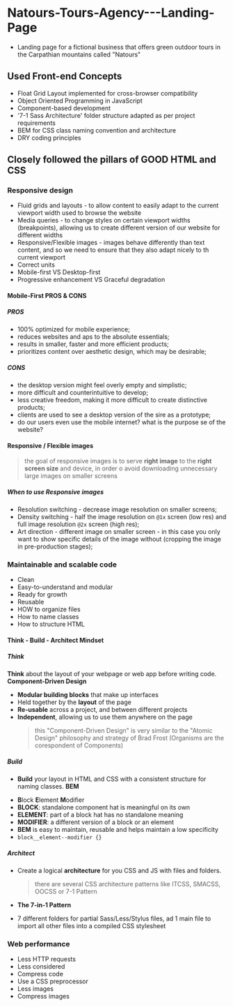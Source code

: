 # Natours-Tours-Agency---Landing-Page

- Landing page for a fictional business that offers green outdoor tours in the Carpathian mountains called "Natours"

## Used Front-end Concepts

- Float Grid Layout implemented for cross-browser compatibility
- Object Oriented Programming in JavaScript
- Component-based development
- '7-1 Sass Architecture' folder structure adapted as per project requirements
- BEM for CSS class naming convention and architecture
- DRY coding principles

## Closely followed the pillars of GOOD HTML and CSS

### Responsive design

- Fluid grids and layouts - to allow content to easily adapt to the current viewport width used to browse the website
- Media queries - to change styles on certain viewport widths (breakpoints), allowing us to create different version of our website for different widths
- Responsive/Flexible images - images behave differently than text content, and so we need to ensure that they also adapt nicely to th current viewport
- Correct units
- Mobile-first VS Desktop-first
- Progressive enhancement VS Graceful degradation

#### Mobile-First PROS & CONS

##### PROS

- 100% optimized for mobile experience;
- reduces websites and aps to the absolute essentials;
- results in smaller, faster and more efficient products;
- prioritizes content over aesthetic design, which may be desirable;

##### CONS

- the desktop version might feel overly empty and simplistic;
- more difficult and counterintuitive to develop;
- less creative freedom, making it more difficult to create distinctive products;
- clients are used to see a desktop version of the sire as a prototype;
- do our users even use the mobile internet? what is the purpose se of the website?

#### Responsive / Flexible images

> the goal of responsive images is to serve **right image** to the **right screen size** and device, in order o avoid downloading unnecessary large images on smaller screens

##### When to use Responsive images

- Resolution switching - decrease image resolution on smaller screens;
- Density switching - half the image resolution on `@1x` screen (low res) and full image resolution `@2x` screen (high res);
- Art direction - different image on smaller screen - in this case you only want to show specific details of the image without (cropping the image in pre-production stages);

### Maintainable and scalable code

- Clean
- Easy-to-understand and modular
- Ready for growth
- Reusable
- HOW to organize files
- How to name classes
- How to structure HTML

#### Think - Build - Architect Mindset

##### Think

**Think** about the layout of your webpage or web app before writing code.
**Component-Driven Design**

- **Modular building blocks** that make up interfaces
- Held together by the **layout** of the page
- **Re-usable** across a project, and between different projects
- **Independent**, allowing us to use them anywhere on the page
  > this "Component-Driven Design" is very similar to the "Atomic Design" philosophy and strategy of Brad Frost (Organisms are the corespondent of Components)

##### Build

- **Build** your layout in HTML and CSS with a consistent structure for naming classes.
  **BEM**

* **B**lock **E**lement **M**odifier
* **BLOCK**: standalone component hat is meaningful on its own
* **ELEMENT**: part of a block hat has no standalone meaning
* **MODIFIER**: a different version of a block or an element
* **BEM** is easy to maintain, reusable and helps maintain a low specificity
* `block__element--modifier {} `

##### Architect

- Create a logical **architecture** for you CSS and JS with files and folders.
  > there are several CSS architecture patterns like ITCSS, SMACSS, OOCSS or 7-1 Pattern
- **The 7-in-1 Pattern**

* 7 different folders for partial Sass/Less/Stylus files, ad 1 main file to import all other files into a compiled CSS stylesheet

### Web performance

- Less HTTP requests
- Less considered
- Compress code
- Use a CSS preprocessor
- Less images
- Compress images
